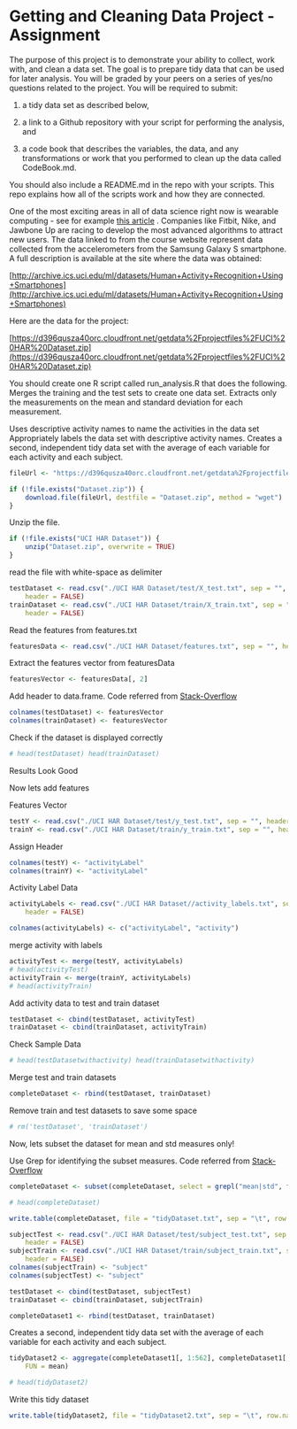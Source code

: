Getting and Cleaning Data Project - Assignment
========================================================

The purpose of this project is to demonstrate your ability to collect, work with, and clean a data set. The goal is to prepare tidy data that can be used for later analysis. You will be graded by your peers on a series of yes/no questions related to the project. You will be required to submit: 

1) a tidy data set as described below, 

2) a link to a Github repository with your script for performing the analysis, and 

3) a code book that describes the variables, the data, and any transformations or work that you performed to clean up the data called CodeBook.md. 

You should also include a README.md in the repo with your scripts. This repo explains how all of the scripts work and how they are connected.  

One of the most exciting areas in all of data science right now is wearable computing - see for example [this article](http://www.insideactivitytracking.com/data-science-activity-tracking-and-the-battle-for-the-worlds-top-sports-brand/) . Companies like Fitbit, Nike, and Jawbone Up are racing to develop the most advanced algorithms to attract new users. The data linked to from the course website represent data collected from the accelerometers from the Samsung Galaxy S smartphone. A full description is available at the site where the data was obtained: 

[http://archive.ics.uci.edu/ml/datasets/Human+Activity+Recognition+Using+Smartphones](http://archive.ics.uci.edu/ml/datasets/Human+Activity+Recognition+Using+Smartphones) 

Here are the data for the project: 

[https://d396qusza40orc.cloudfront.net/getdata%2Fprojectfiles%2FUCI%20HAR%20Dataset.zip](https://d396qusza40orc.cloudfront.net/getdata%2Fprojectfiles%2FUCI%20HAR%20Dataset.zip) 

You should create one R script called run_analysis.R that does the following. 
Merges the training and the test sets to create one data set.
Extracts only the measurements on the mean and standard deviation for each measurement. 

Uses descriptive activity names to name the activities in the data set
Appropriately labels the data set with descriptive activity names. 
Creates a second, independent tidy data set with the average of each variable for each activity and each subject. 


```r
fileUrl <- "https://d396qusza40orc.cloudfront.net/getdata%2Fprojectfiles%2FUCI%20HAR%20Dataset.zip"

if (!file.exists("Dataset.zip")) {
    download.file(fileUrl, destfile = "Dataset.zip", method = "wget")
}
```



Unzip the file. 


```r
if (!file.exists("UCI HAR Dataset")) {
    unzip("Dataset.zip", overwrite = TRUE)
}
```


read the file with white-space as delimiter


```r
testDataset <- read.csv("./UCI HAR Dataset/test/X_test.txt", sep = "", colClasses = "numeric", 
    header = FALSE)
trainDataset <- read.csv("./UCI HAR Dataset/train/X_train.txt", sep = "", colClasses = "numeric", 
    header = FALSE)
```


Read the features from features.txt

```r
featuresData <- read.csv("./UCI HAR Dataset/features.txt", sep = "", header = FALSE)
```


Extract the features vector from featuresData

```r
featuresVector <- featuresData[, 2]
```


Add header to data.frame. Code referred from [Stack-Overflow](http://stackoverflow.com/a/14022113/2356016)


```r
colnames(testDataset) <- featuresVector
colnames(trainDataset) <- featuresVector
```


Check if the dataset is displayed correctly


```r
# head(testDataset) head(trainDataset)
```


Results Look Good 

Now lets add features 

Features Vector

```r
testY <- read.csv("./UCI HAR Dataset/test/y_test.txt", sep = "", header = FALSE)
trainY <- read.csv("./UCI HAR Dataset/train/y_train.txt", sep = "", header = FALSE)
```


Assign Header


```r
colnames(testY) <- "activityLabel"
colnames(trainY) <- "activityLabel"
```



Activity Label Data

```r
activityLabels <- read.csv("./UCI HAR Dataset//activity_labels.txt", sep = "", 
    header = FALSE)
```




```r
colnames(activityLabels) <- c("activityLabel", "activity")
```


merge activity with labels 

```r
activityTest <- merge(testY, activityLabels)
# head(activityTest)
activityTrain <- merge(trainY, activityLabels)
# head(activityTrain)
```


Add activity data to test and train dataset


```r
testDataset <- cbind(testDataset, activityTest)
trainDataset <- cbind(trainDataset, activityTrain)
```


Check Sample Data

```r
# head(testDatasetwithactivity) head(trainDatasetwithactivity)
```




Merge test and train datasets


```r
completeDataset <- rbind(testDataset, trainDataset)
```



Remove train and test datasets to save some space

```r
# rm('testDataset', 'trainDataset')
```



Now, lets subset the dataset for mean and std measures only!

Use Grep for identifying the subset measures. Code referred from [Stack-Overflow](http://stackoverflow.com/a/21311458/2356016)



```r
completeDataset <- subset(completeDataset, select = grepl("mean|std", featuresVector))
```




```r
# head(completeDataset)
```




```r
write.table(completeDataset, file = "tidyDataset.txt", sep = "\t", row.names = FALSE)
```




```r
subjectTest <- read.csv("./UCI HAR Dataset/test/subject_test.txt", sep = "", 
    header = FALSE)
subjectTrain <- read.csv("./UCI HAR Dataset/train/subject_train.txt", sep = "", 
    header = FALSE)
colnames(subjectTrain) <- "subject"
colnames(subjectTest) <- "subject"
```




```r
testDataset <- cbind(testDataset, subjectTest)
trainDataset <- cbind(trainDataset, subjectTrain)
```




```r
completeDataset1 <- rbind(testDataset, trainDataset)
```


Creates a second, independent tidy data set with the average of each variable for each activity and each subject. 



```r
tidyDataset2 <- aggregate(completeDataset1[, 1:562], completeDataset1[, 563:564], 
    FUN = mean)
```




```r
# head(tidyDataset2)
```


Write this tidy dataset


```r
write.table(tidyDataset2, file = "tidyDataset2.txt", sep = "\t", row.names = FALSE)
```



